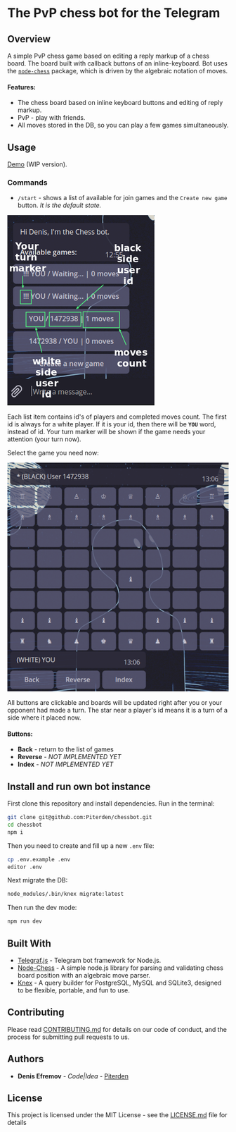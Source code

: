 # The PvP chess bot for the Telegram

## Overview

A simple PvP chess game based on editing a reply markup of a chess board. The board built with callback buttons of an inline-keyboard. Bot uses the [`node-chess`](https://github.com/brozeph/node-chess) package, which is driven by the algebraic notation of moves.

#### Features:

- The chess board based on inline keyboard buttons and editing of reply markup.
- PvP - play with friends.
- All moves stored in the DB, so you can play a few games simultaneously.

## Usage

[Demo](https://t.me/chessy_bot) (WIP version).

### Commands

- `/start` - shows a list of available for join games and the `Create new game` button. *It is the default state.* 

![](Selection_144.png)

Each list item contains id's of players and completed moves count. The first id is always for a white player. If it is your id, then there will be **`YOU`** word, instead of id. Your turn marker will be shown if the game needs your attention (your turn now).

Select the game you need now:

![](Selection_145.png)

All buttons are clickable and boards will be updated right after you or your opponent had made a turn. The star near a player's id means it is a turn of a side where it placed now.

#### Buttons:

- **Back** - return to the list of games
- **Reverse** - *NOT IMPLEMENTED YET*
- **Index** - *NOT IMPLEMENTED YET*

## Install and run own bot instance

First clone this repository and install dependencies. Run in the terminal:

```bash
git clone git@github.com:Piterden/chessbot.git
cd chessbot
npm i
```

Then you need to create and fill up a new `.env` file:

```bash
cp .env.example .env
editor .env
```

Next migrate the DB:

```bash
node_modules/.bin/knex migrate:latest
```

Then run the dev mode:

```bash
npm run dev
```

## Built With

- [Telegraf.js](https://github.com/telegraf/telegraf) - Telegram bot framework for Node.js.
- [Node-Chess](https://github.com/brozeph/node-chess) - A simple node.js library for parsing and validating chess board position with an algebraic move parser.
- [Knex](https://github.com/tgriesser/knex) - A query builder for PostgreSQL, MySQL and SQLite3, designed to be flexible, portable, and fun to use.

## Contributing

Please read [CONTRIBUTING.md](https://gist.github.com/PurpleBooth/b24679402957c63ec426) for details on our code of conduct, and the process for submitting pull requests to us.

## Authors

- **Denis Efremov** - *Code|Idea* - [Piterden](https://github.com/Piterden)

## License

This project is licensed under the MIT License - see the [LICENSE.md](LICENSE.md) file for details
